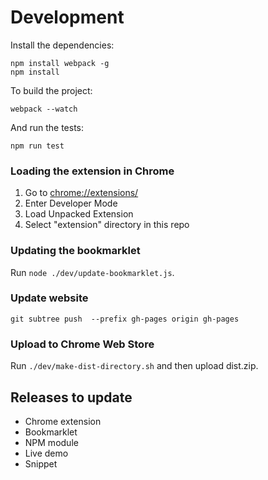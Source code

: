 # Development

Install the dependencies:

    npm install webpack -g
    npm install

To build the project:

    webpack --watch

And run the tests:

    npm run test

### Loading the extension in Chrome

1. Go to [chrome://extensions/](chrome://extensions/)
2. Enter Developer Mode
3. Load Unpacked Extension
4. Select "extension" directory in this repo

### Updating the bookmarklet

Run `node ./dev/update-bookmarklet.js`.

### Update website

`git subtree push  --prefix gh-pages origin gh-pages`

### Upload to Chrome Web Store

Run `./dev/make-dist-directory.sh` and then upload dist.zip.

## Releases to update

- Chrome extension
- Bookmarklet
- NPM module
- Live demo
- Snippet
